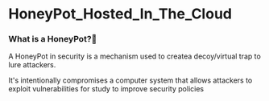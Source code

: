 # HoneyPot_Hosted_In_The_Cloud
<h3>What is a HoneyPot?🍯</h3>
<p>A HoneyPot in security is a mechanism used to createa decoy/virtual trap to lure attackers.</p>
<p>It's intentionally compromises a computer system that allows attackers to exploit vulnerabilities for study to improve security policies</p>
